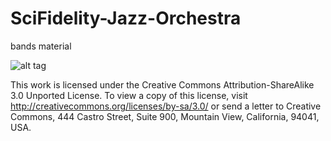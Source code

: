 SciFidelity-Jazz-Orchestra
==========================

bands material

![alt tag](https://raw.github.com/username/projectname/branch/path/to/img.png)

This work is licensed under the Creative Commons Attribution-ShareAlike 3.0 Unported License. To view a copy of this license, visit http://creativecommons.org/licenses/by-sa/3.0/ or send a letter to Creative Commons, 444 Castro Street, Suite 900, Mountain View, California, 94041, USA.
